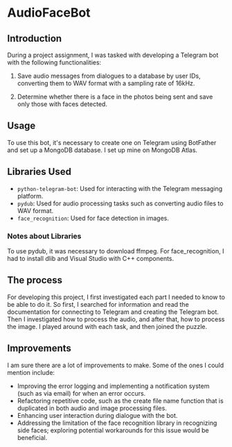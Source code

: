 # AudioFaceBot

## Introduction

During a project assignment, I was tasked with developing a Telegram bot with the following functionalities:

1. Save audio messages from dialogues to a database by user IDs, converting them to WAV format with a sampling rate of 16kHz.

2. Determine whether there is a face in the photos being sent and save only those with faces detected.

## Usage

To use this bot, it's necessary to create one on Telegram using BotFather and set up a MongoDB database. I set up mine on MongoDB Atlas.

## Libraries Used

- `python-telegram-bot`: Used for interacting with the Telegram messaging platform.
- `pydub`: Used for audio processing tasks such as converting audio files to WAV format.
- `face_recognition`: Used for face detection in images.

### Notes about Libraries

To use pydub, it was necessary to download ffmpeg. For face_recognition, I had to install dlib and Visual Studio with C++ components.

## The process
For developing this project, I first investigated each part I needed to know to be able to do it. So first, I searched for information and read the documentation for connecting to Telegram and creating the Telegram bot. Then I investigated how to process the audio, and after that, how to process the image. I played around with each task, and then joined the puzzle.

## Improvements
I am sure there are a lot of improvements to make. Some of the ones I could mention include: 
- Improving the error logging and implementing a notification system (such as via email) for when an error occurs. 
- Refactoring repetitive code, such as the create file name function that is duplicated in both audio and image processing files. 
- Enhancing user interaction during dialogue with the bot.
- Addressing the limitation of the face recognition library in recognizing side faces; exploring potential workarounds for this issue would be beneficial.

